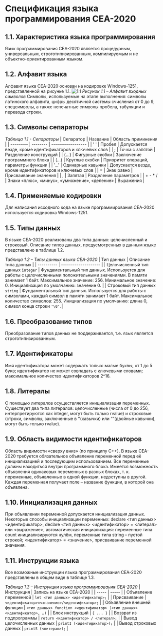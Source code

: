 # Спецификация языка программирования CEA-2020

## 1.1. Характеристика языка программирования
Язык программирования CEA-2020 является процедурным, универсальным, строготипизированным, компилируемым и не объектно-ориентированным языком.

## 1.2.	Алфавит языка
Алфавит языка CEA-2020 основан на кодировке Windows-1251, представленной на рисунке 1.1.
![1.1](http://cs50x.ru/assets/asciitable2.png)
*Рисунок 1.1 – Алфавит входных символов*
Символы, используемые на этапе выполнения: символы латинского алфавита, цифры десятичной системы счисления от 0 до 9, спецсимволы, а также непечатные символы пробела, табуляции и перевода строки.

## 1.3. Символы сепараторы
*Таблица 1.1 - Сепараторы*
| Сепаратор | Название | Область приминения |
| --------- | -------- | ------------------ |
|    ' '    |  Пробел  | Допускается везде, кроме идентификаторов и ключевых слов |
|     ;     | Точка с запятой | Разделение конструкций |
| {...}     | Фигурные скобки | Заключение программного блока |
| (...) | Круглые скобки | Приоритет операций, параметры функции |
| '...' | Одинарные кавычки | Допускается везде, кроме идентификаторов и ключевых слов |
| = | Знак равно | Присваивание значения |
| , | Запятая | Разделение параметров |
| + - * / | Знаки «плюс», «минус», «умножение», «деление» | Выражения |

## 1.4.	Применяемые кодировки
Для написания исходного кода на языке программирования CEA-2020 используется кодировка Windows-1251.

## 1.5.	Типы данных
В языке CEA-2020 реализованы два типа данных: целочисленный и строковый. Описание типов данных, предусмотренных в данным языке представлено в таблице 1.2.


*Таблица 1.2 – Типы данных языка CEA-2020*
| Тип данных | Описание типа данных |
| ---------- | -------------------- |
| Целочисленный тип данных `integer` | Фундаментальный тип данных. Используется для работы с целочисленными положительными значениями. В памяти занимает 1 байт. Максимальное значение: 256. Минимальное значение: 0. Инициализация по умолчанию: значение 0. |
| Строковый тип данных `string` | Фундаментальный тип данных. Используется для работы с символами, каждый символ в памяти занимает 1 байт. Максимальное количество символов: 255. Инициализация по умолчанию: длина 0, символ конца строки `'\0'`. |


## 1.6.	Преобразование типов
Преобразование типов данных не поддерживается, т.е. язык является строготипизированным.

## 1.7.	Идентификаторы
Имя идентификатора может содержать только малые буквы, от 1 до 5 букв; идентификатор не может совпадать с ключевыми словами; максимальное количество идентификаторов 2^16.

## 1.8.	Литералы
С помощью литералов осуществляется инициализация переменных. Существует два типа литералов: целочисленные (числа от 0 до 256, интерпретируются как integer, могут быть только rvalue) и строковые (строки, символы, заключенные в ‘’(кавычки) или “”(двойные кавычки), могут быть только rvalue).

## 1.9.	Область видимости идентификаторов
Область видимости «сверху вниз» (по принципу С++). В языке CEA-2020 требуется обязательное объявление переменной перед её инициализацией и последующим использованием. Все переменные должны находиться внутри программного блока. Имеется возможность объявления одинаковых переменных в разных блоках, т. к. переменные, объявленные в одной функции, недоступны в другой. Каждая переменная получает поле – название функции, в которой она объявлена.

## 1.10.	Инициализация данных
При объявлении переменной допускается инициализация данных. Некоторые способы инициализации переменных: declare <тип данных> <идентификатор>, declare <тип данных> <идентификатор> = <литерал> или <выражение>, автоматическая инициализация: переменные типа count инициализируются нулём, переменные типа string – пустой строкой; <идентификатор> = <значение>, присваивание переменной значения.

## 1.11.	Инструкции языка
Все возможные инструкции языка программирования CEA-2020 представлены в общем виде в таблице 1.3.


*Таблица 1.3 – Инструкции языка программирования CEA-2020*
| Инструкция | Запись на языке CEA-2020 |
| ----- | ----- |
| Объявление переменной | `let <тип данных> <идентификатор>;` |
| Присваивание | `<идентификатор>=<значение>/<идентификатор>;` |
| Объявление внешней функции | `<тип данных> function <идентификатор> (<тип данных> <идентификатор>, …)` |
| Блок инструкций | `{ ... }` |
| Возврат из подпрограммы | `return <идентификатор> / <литерал>;` |
| Вывод целочисленных данных | `printI (<идентификатор>);` |
| Вывод строковых данных | `printS (<литерал>);` |



